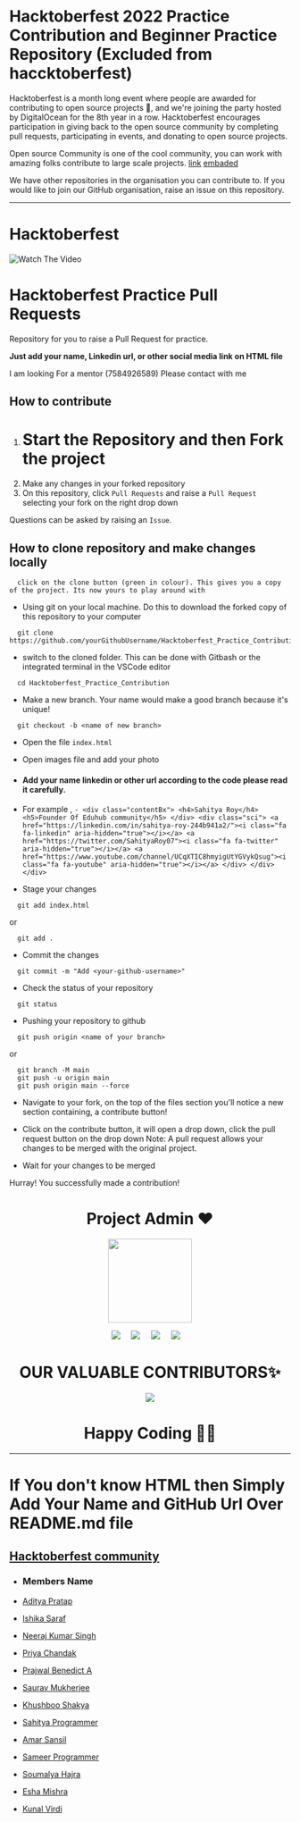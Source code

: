# Hacktoberfest 2022 Practice Contribution and Beginner Practice Repository (Excluded from haccktoberfest)

Hacktoberfest is a month long event where people are awarded for contributing to open source projects 🙌, and we're joining the party hosted by DigitalOcean for the 8th year in a row. Hacktoberfest encourages participation in giving back to the open source community by completing pull requests, participating in events, and donating to open source projects.

Open source Community is one of the cool community, you can work with amazing folks contribute to large scale projects.
[link](https://drive.google.com/drive/folders/1xeKoN_M1t4LQVh91oDJRRD7gDqyS9_ac?usp=share_link)
[embaded](https://drive.google.com/file/d/1KfpvcxgN4H7ydUPI5o76sryqb-I3RhKi/view)

We have other repositories in the organisation you can contribute to. If you would like to join our GitHub organisation, raise an issue on this repository.

---


# Hacktoberfest

![Watch The Video](https://www.kynetics.com/docs/2018/images/open-source-heading.jpg)

# Hacktoberfest Practice Pull Requests

Repository for you to raise a Pull Request for practice.

**Just add your name, Linkedin url, or other social media link on HTML file**

I am looking For a mentor (7584926589) Please contact with me

## How to contribute

1. # Start the Repository and then Fork the project
2. Make any changes in your forked repository
3. On this repository, click `Pull Requests` and raise a `Pull Request` selecting your fork on the right drop down

Questions can be asked by raising an `Issue`.

## How to clone repository and make changes locally

```
  click on the clone button (green in colour). This gives you a copy of the project. Its now yours to play around with
```

- Using git on your local machine. Do this to download the forked copy of this repository to your computer

```
  git clone https://github.com/yourGithubUsername/Hacktoberfest_Practice_Contribution
```

- switch to the cloned folder. This can be done with Gitbash or the integrated terminal in the VSCode editor

```
  cd Hacktoberfest_Practice_Contribution
```

- Make a new branch. Your name would make a good branch because it's unique!

```
  git checkout -b <name of new branch>
```

- Open the file `index.html`
- Open images file and add your photo

- #### Add your name linkedin or other url according to the code please read it carefully.

- For example ,
  `- <div class="contentBx"> <h4>Sahitya Roy</h4> <h5>Founder Of Eduhub community</h5> </div> <div class="sci"> <a href="https://linkedin.com/in/sahitya-roy-244b941a2/"><i class="fa fa-linkedin" aria-hidden="true"></i></a> <a href="https://twitter.com/SahityaRoy07"><i class="fa fa-twitter" aria-hidden="true"></i></a> <a href="https://www.youtube.com/channel/UCqXTIC8hmyigUtYGVykQsug"><i class="fa fa-youtube" aria-hidden="true"></i></a> </div> </div> </div>`

- Stage your changes

```
  git add index.html
```

or

```
  git add .
```

- Commit the changes

```
  git commit -m "Add <your-github-username>"
```

- Check the status of your repository

```
  git status
```

- Pushing your repository to github

```
  git push origin <name of your branch>
```

or

```
  git branch -M main
  git push -u origin main
  git push origin main --force
```

- Navigate to your fork, on the top of the files section you'll notice a new section containing, a contribute button!
- Click on the contribute button, it will open a drop down, click the pull request button on the drop down
  Note: A pull request allows your changes to be merged with the original project.

- Wait for your changes to be merged

Hurray! You successfully made a contribution!

<h1 align=center> Project Admin ❤️ </h1>
<p align="center">
  <a href="https://github.com/SahityaRoy"><img src="https://avatars.githubusercontent.com/u/72821604?v=4" width=150px height=150px /></a> 
    
<p align="center">
  <a target="_blank"href="https://www.linkedin.com/in/sahitya-roy/"><img src="https://img.shields.io/badge/linkedin-%230077B5.svg?&style=for-the-badge&logo=linkedin&logoColor=white" /></a>&nbsp;&nbsp;&nbsp;&nbsp;
  <a target="_blank"href="https://twitter.com/SahityaRoy07"><img src="https://img.shields.io/badge/twitter-%231DA1F2.svg?&style=for-the-badge&logo=twitter&logoColor=white" /></a>&nbsp;&nbsp;&nbsp;&nbsp;
  <a href="mailto:sahitya.roy@uem.edu.in?subject=Hello%20Harsh,%20From%20Github"><img src="https://img.shields.io/badge/gmail-%23D14836.svg?&style=for-the-badge&logo=gmail&logoColor=white" /></a>&nbsp;&nbsp;&nbsp;&nbsp;
  <a href="https://SahityaRoy.hashnode.dev/"><img src="https://img.shields.io/badge/hashnode-%27D1203.svg?&style=for-the-badge&logo=hashnode&logoColor=blue" /></a>&nbsp;&nbsp;&nbsp;&nbsp;
</p>
	
	
<h1 align=center> OUR VALUABLE CONTRIBUTORS✨ </h1>
<p align="center">
  
	
<a href="https://github.com/SahityaRoy/E-Learning-freesite/graphs/contributors">
  <img src="https://contrib.rocks/image?repo=SahityaRoy/Hacktoberfest_Practice_Contribution" />
</a>

<h1 align=center>Happy Coding 👨‍💻 </h1>

---

# If You don't know HTML then Simply Add Your Name and GitHub Url Over README.md file

## <ins>Hacktoberfest community<ins>

- ### Members Name

- [Aditya Pratap](https://github.com/Aditya-Pratap-01)
- [Ishika Saraf](https://github.com/Ishikasaraf20)
- [Neeraj Kumar Singh](https://github.com/neerajsingh869)

- [Priya Chandak](https://github.com/PriyaChandak24)
- [Prajwal Benedict A](https://github.com/BENEDICT9845)

- [Saurav Mukherjee](https://github.com/SauravMukherjee44)

- [Khushboo Shakya](https://github.com/khushooshakya)
- [Sahitya Programmer](https://github.com/sahityaprogrammer)

- [Amar Sansil](https://github.com/amarsansil)

- [Sameer Programmer](https://github.com/sahityaprogrammer)

- [Soumalya Hajra](https://github.com/SoumalyA007)
- [Esha Mishra](https://github.com/EMash103)
- [Kunal Virdi](https://github.com/Kunal-Virdi)
